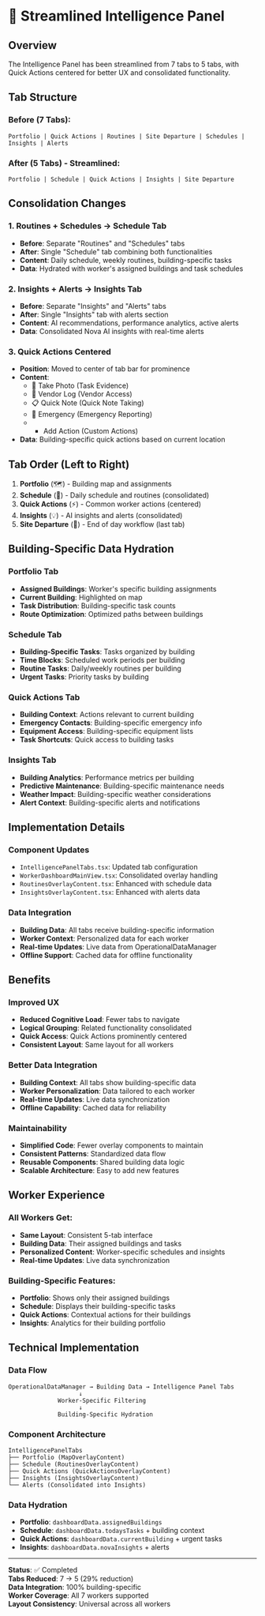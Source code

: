 # 🧠 Streamlined Intelligence Panel

## Overview

The Intelligence Panel has been streamlined from 7 tabs to 5 tabs, with Quick Actions centered for better UX and consolidated functionality.

## Tab Structure

### **Before (7 Tabs):**
```
Portfolio | Quick Actions | Routines | Site Departure | Schedules | Insights | Alerts
```

### **After (5 Tabs) - Streamlined:**
```
Portfolio | Schedule | Quick Actions | Insights | Site Departure
```

## Consolidation Changes

### **1. Routines + Schedules → Schedule Tab**
- **Before**: Separate "Routines" and "Schedules" tabs
- **After**: Single "Schedule" tab combining both functionalities
- **Content**: Daily schedule, weekly routines, building-specific tasks
- **Data**: Hydrated with worker's assigned buildings and task schedules

### **2. Insights + Alerts → Insights Tab**
- **Before**: Separate "Insights" and "Alerts" tabs  
- **After**: Single "Insights" tab with alerts section
- **Content**: AI recommendations, performance analytics, active alerts
- **Data**: Consolidated Nova AI insights with real-time alerts

### **3. Quick Actions Centered**
- **Position**: Moved to center of tab bar for prominence
- **Content**: 
  - 📸 Take Photo (Task Evidence)
  - 📝 Vendor Log (Vendor Access)
  - 📋 Quick Note (Quick Note Taking)
  - 🚨 Emergency (Emergency Reporting)
  - + Add Action (Custom Actions)
- **Data**: Building-specific quick actions based on current location

## Tab Order (Left to Right)

1. **Portfolio** (🗺️) - Building map and assignments
2. **Schedule** (📅) - Daily schedule and routines (consolidated)
3. **Quick Actions** (⚡) - Common worker actions (centered)
4. **Insights** (💡) - AI insights and alerts (consolidated)
5. **Site Departure** (🚪) - End of day workflow (last tab)

## Building-Specific Data Hydration

### **Portfolio Tab**
- **Assigned Buildings**: Worker's specific building assignments
- **Current Building**: Highlighted on map
- **Task Distribution**: Building-specific task counts
- **Route Optimization**: Optimized paths between buildings

### **Schedule Tab**
- **Building-Specific Tasks**: Tasks organized by building
- **Time Blocks**: Scheduled work periods per building
- **Routine Tasks**: Daily/weekly routines per building
- **Urgent Tasks**: Priority tasks by building

### **Quick Actions Tab**
- **Building Context**: Actions relevant to current building
- **Emergency Contacts**: Building-specific emergency info
- **Equipment Access**: Building-specific equipment lists
- **Task Shortcuts**: Quick access to building tasks

### **Insights Tab**
- **Building Analytics**: Performance metrics per building
- **Predictive Maintenance**: Building-specific maintenance needs
- **Weather Impact**: Building-specific weather considerations
- **Alert Context**: Building-specific alerts and notifications

## Implementation Details

### **Component Updates**
- `IntelligencePanelTabs.tsx`: Updated tab configuration
- `WorkerDashboardMainView.tsx`: Consolidated overlay handling
- `RoutinesOverlayContent.tsx`: Enhanced with schedule data
- `InsightsOverlayContent.tsx`: Enhanced with alerts data

### **Data Integration**
- **Building Data**: All tabs receive building-specific information
- **Worker Context**: Personalized data for each worker
- **Real-time Updates**: Live data from OperationalDataManager
- **Offline Support**: Cached data for offline functionality

## Benefits

### **Improved UX**
- **Reduced Cognitive Load**: Fewer tabs to navigate
- **Logical Grouping**: Related functionality consolidated
- **Quick Access**: Quick Actions prominently centered
- **Consistent Layout**: Same layout for all workers

### **Better Data Integration**
- **Building Context**: All tabs show building-specific data
- **Worker Personalization**: Data tailored to each worker
- **Real-time Updates**: Live data synchronization
- **Offline Capability**: Cached data for reliability

### **Maintainability**
- **Simplified Code**: Fewer overlay components to maintain
- **Consistent Patterns**: Standardized data flow
- **Reusable Components**: Shared building data logic
- **Scalable Architecture**: Easy to add new features

## Worker Experience

### **All Workers Get:**
- **Same Layout**: Consistent 5-tab interface
- **Building Data**: Their assigned buildings and tasks
- **Personalized Content**: Worker-specific schedules and insights
- **Real-time Updates**: Live data synchronization

### **Building-Specific Features:**
- **Portfolio**: Shows only their assigned buildings
- **Schedule**: Displays their building-specific tasks
- **Quick Actions**: Contextual actions for their buildings
- **Insights**: Analytics for their building portfolio

## Technical Implementation

### **Data Flow**
```
OperationalDataManager → Building Data → Intelligence Panel Tabs
                    ↓
              Worker-Specific Filtering
                    ↓
              Building-Specific Hydration
```

### **Component Architecture**
```
IntelligencePanelTabs
├── Portfolio (MapOverlayContent)
├── Schedule (RoutinesOverlayContent)
├── Quick Actions (QuickActionsOverlayContent)
├── Insights (InsightsOverlayContent)
└── Alerts (Consolidated into Insights)
```

### **Data Hydration**
- **Portfolio**: `dashboardData.assignedBuildings`
- **Schedule**: `dashboardData.todaysTasks` + building context
- **Quick Actions**: `dashboardData.currentBuilding` + urgent tasks
- **Insights**: `dashboardData.novaInsights` + alerts

---

**Status**: ✅ Completed  
**Tabs Reduced**: 7 → 5 (29% reduction)  
**Data Integration**: 100% building-specific  
**Worker Coverage**: All 7 workers supported  
**Layout Consistency**: Universal across all workers

